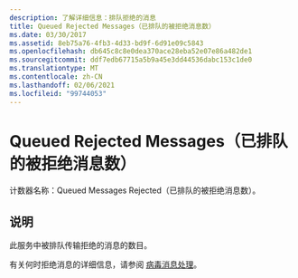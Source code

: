 ```yaml
---
description: 了解详细信息：排队拒绝的消息
title: Queued Rejected Messages（已排队的被拒绝消息数）
ms.date: 03/30/2017
ms.assetid: 8eb75a76-4fb3-4d33-bd9f-6d91e09c5843
ms.openlocfilehash: db645c8c8e0dea370ace28eba52e07e86a482de1
ms.sourcegitcommit: ddf7edb67715a5b9a45e3dd44536dabc153c1de0
ms.translationtype: MT
ms.contentlocale: zh-CN
ms.lasthandoff: 02/06/2021
ms.locfileid: "99744053"
---
```

# <a name="queued-rejected-messages"></a>Queued Rejected Messages（已排队的被拒绝消息数）

计数器名称：Queued Messages Rejected（已排队的被拒绝消息数）。  
  
## <a name="description"></a>说明  

 此服务中被排队传输拒绝的消息的数目。  
  
 有关何时拒绝消息的详细信息，请参阅 [病毒消息处理](../../feature-details/poison-message-handling.md)。

